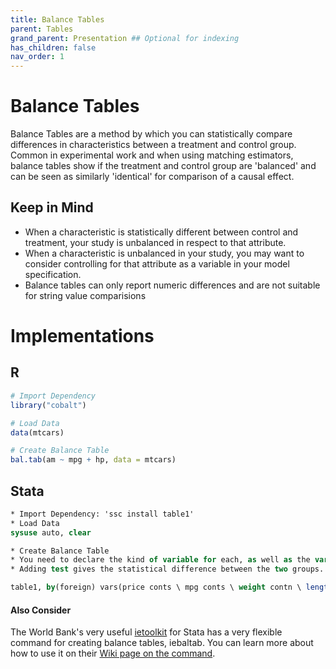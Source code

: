 ```yaml
---
title: Balance Tables
parent: Tables
grand_parent: Presentation ## Optional for indexing
has_children: false
nav_order: 1
---
```


# Balance Tables

Balance Tables are a method by which you can statistically compare differences in characteristics between a treatment and control group. Common in experimental work and when using matching estimators, balance tables show if the treatment and control group are 'balanced' and can be seen as similarly 'identical' for comparison of a causal effect. 

## Keep in Mind

- When a characteristic is statistically different between control and treatment, your study is unbalanced in respect to that attribute.
- When a characteristic is unbalanced in your study, you may want to consider controlling for that attribute as a variable in your model specification.
- Balance tables can only report numeric differences and are not suitable for string value comparisions


# Implementations

## R

```r
# Import Dependency
library("cobalt")

# Load Data
data(mtcars)

# Create Balance Table
bal.tab(am ~ mpg + hp, data = mtcars)
```

## Stata

```stata
* Import Dependency: 'ssc install table1' 
* Load Data
sysuse auto, clear

* Create Balance Table
* You need to declare the kind of variable for each, as well as the variable by which you define treatment and control. 
* Adding test gives the statistical difference between the two groups. The ending saves your output as an .xls file

table1, by(foreign) vars(price conts \ mpg conts \ weight contn \ length conts) test saving(bal_tab.xls, replace)
```
#### Also Consider
The World Bank's very useful [ietoolkit](https://blogs.worldbank.org/impactevaluations/ie-analytics-introducing-ietoolkit) for Stata has a very flexible command for creating balance tables, iebaltab. You can learn more about how to use it on their [Wiki page on the command](https://dimewiki.worldbank.org/wiki/Iebaltab).
